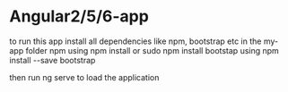 # Angular2/5/6-app
to run this app install all dependencies like npm, bootstrap etc in the my-app folder
npm using npm install or sudo npm install
bootstap using npm install --save bootstrap 

then run ng serve to load the application
